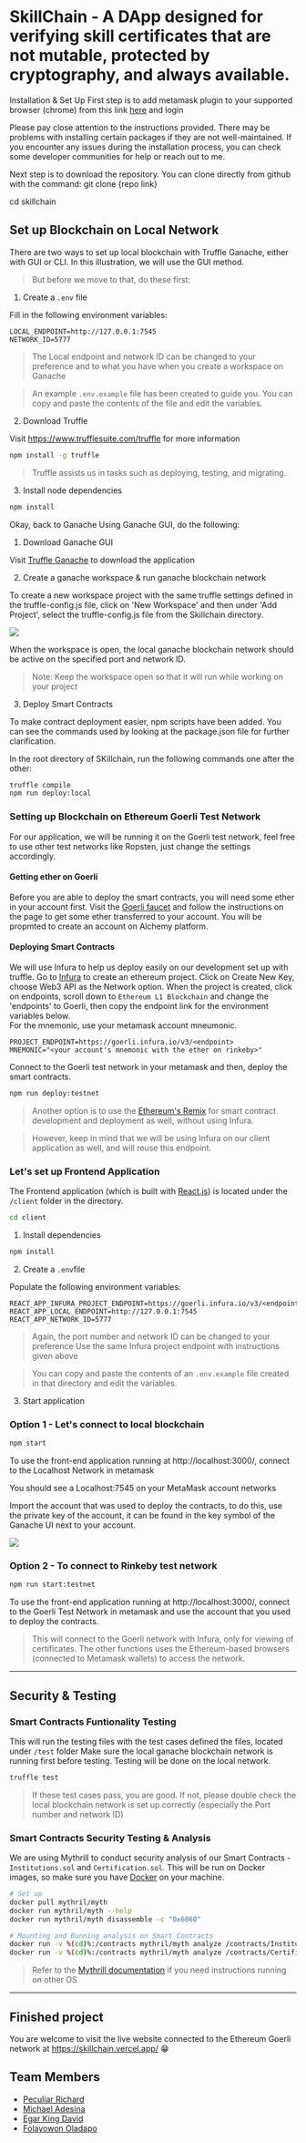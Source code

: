 # SkillChain - A DApp designed for verifying skill certificates that are not mutable, protected by cryptography, and always available.


Installation & Set Up
First step is to add metamask plugin to your supported browser (chrome) from this link [here](https://chrome.google.com/webstore/detail/metamask/nkbihfbeogaeaoehlefnkodbefgpgknn?hl=en) and login

Please pay close attention to the instructions provided. There may be problems with installing certain packages if they are not well-maintained. If you encounter any issues during the installation process, you can check some developer communities for help or reach out to me.

Next step is to download the repository. You can clone directly from github with the command: git clone {repo link}

cd skillchain

## Set up Blockchain on Local Network

There are two ways to set up local blockchain with Truffle Ganache, either with GUI or CLI. In this illustration, we will use the GUI method.

> But before we move to that, do these first:

1. Create a `.env` file

Fill in the following environment variables:

```
LOCAL_ENDPOINT=http://127.0.0.1:7545
NETWORK_ID=5777
```

> The Local endpoint and network ID can be changed to your preference and to what you have when you create a workspace on Ganache

> An example `.env.example` file has been created to guide you. You can copy and paste the contents of the file and edit the variables.

2. Download Truffle

Visit https://www.trufflesuite.com/truffle for more information

```bash
npm install -g truffle
```

> Truffle assists us in tasks such as deploying, testing, and migrating.

3. Install node dependencies

```bash
npm install
```

Okay, back to Ganache
Using Ganache GUI, do the following:

1. Download Ganache GUI

Visit [Truffle Ganache](https://www.trufflesuite.com/ganache) to download the application

2. Create a ganache workspace & run ganache blockchain network

To create a new workspace project with the same truffle settings defined in the truffle-config.js file, click on 'New Workspace' and then under 'Add Project', select the truffle-config.js file from the Skillchain directory.

![](https://i.imgur.com/gnWVdrN.png)


When the workspace is open, the local ganache blockchain network should be active on the specified port and network ID.

> Note: Keep the workspace open so that it will run while working on your project

3. Deploy Smart Contracts

To make contract deployment easier, npm scripts have been added. You can see the commands used by looking at the package.json file for further clarification.

In the root directory of SKillchain, run the following commands one after the other:

```bash
truffle compile
npm run deploy:local
```

### Setting up Blockchain on Ethereum Goerli Test Network

For our application, we will be running it on the Goerli test network, feel free to use other test networks like Ropsten, just change the settings accordingly.

#### Getting ether on Goerli

Before you are able to deploy the smart contracts, you will need some ether in your account first. Visit the [Goerli faucet](https://goerlifaucet.com/) and follow the instructions on the page to get some ether transferred to your account. You will be propmted to create an account on Alchemy platform.

#### Deploying Smart Contracts

We will use Infura to help us deploy easily on our development set up with truffle.
Go to [Infura](https://infura.io/) to create an ethereum project. Click on Create New Key, choose Web3 API as the Network option. When the project is created, click on endpoints, scroll down to `Ethereum L1 Blockchain` and change the 'endpoints' to Goerli, then copy the endpoint link for the environment variables below.  
For the mnemonic, use your metamask account mneumonic.

```
PROJECT_ENDPOINT=https://goerli.infura.io/v3/<endpoint>
MNEMONIC="<your account's mnemonic with the ether on rinkeby>"
```

Connect to the Goerli test network in your metamask and then, deploy the smart contracts.

```bash
npm run deploy:testnet
```

> Another option is to use the [Ethereum's Remix](https://remix.ethereum.org/) for smart contract development and deployment as well, without using Infura.

> However, keep in mind that we will be using Infura on our client application as well, and will reuse this endpoint.

### Let's set up Frontend Application

The Frontend application (which is built with [React.js](https://reactjs.org/)) is located under the `/client` folder in the directory.

```bash
cd client
```

1. Install dependencies

```bash
npm install
```

2. Create a `.env`file

Populate the following environment variables:

```
REACT_APP_INFURA_PROJECT_ENDPOINT=https://goerli.infura.io/v3/<endpoint>
REACT_APP_LOCAL_ENDPOINT=http://127.0.0.1:7545
REACT_APP_NETWORK_ID=5777
```

> Again, the port number and network ID can be changed to your preference
> Use the same Infura project endpoint with instructions given above

> You can copy and paste the contents of an `.env.example` file created in that directory and edit the variables.

3. Start application

### Option 1 - Let's connect to local blockchain

```bash
npm start
```

To use the front-end application running at http://localhost:3000/, connect to the Localhost Network in metamask

You should see a Localhost:7545 on your MetaMask account networks

Import the account that was used to deploy the contracts, to do this, use the private key of the account, it can be found in the key symbol of the Ganache UI next to your account.

![](https://i.imgur.com/f090jmt.png)

### Option 2 - To connect to Rinkeby test network

```bash
npm run start:testnet
```

To use the front-end application running at http://localhost:3000/, connect to the Goerli Test Network in metamask and use the account that you used to deploy the contracts.



> This will connect to the Goerli network with Infura, only for viewing of certificates. The other functions uses the Ethereum-based browsers (connected to Metamask wallets) to access the network.

---

## Security & Testing

### Smart Contracts Funtionality Testing

This will run the testing files with the test cases defined the files, located under `/test` folder
Make sure the local ganache blockchain network is running first before testing. Testing will be done on the local network.

```bash
truffle test
```

> If these test cases pass, you are good. If not, please double check the local blockchain network is set up correctly (especially the Port number and network ID)

### Smart Contracts Security Testing & Analysis

We are using Mythrill to conduct security analysis of our Smart Contracts - `Institutions.sol` and `Certification.sol`.
This will be run on Docker images, so make sure you have [Docker](https://www.docker.com/) on your machine.

```bash
# Set up
docker pull mythril/myth
docker run mythril/myth --help
docker run mythril/myth disassemble -c "0x6060"

# Mounting and Running analysis on Smart Contracts
docker run -v %(cd)%:/contracts mythril/myth analyze /contracts/Institutions.sol
docker run -v %(cd)%:/contracts mythril/myth analyze /contracts/Certification.sol
```

> Refer to the [Mythrill documentation](https://mythril-classic.readthedocs.io/en/master/installation.html) if you need instructions running on other OS

---

## Finished project

You are welcome to visit the live website connected to the Ethereum Goerli network at https://skillchain.vercel.app/ 😁


## Team Members

- [Peculiar Richard](https://github.com/peculiarrichard)
- [Michael Adesina](https://github.com/m-azra3l)
- [Egar King David](https://github.com/KingDavid9991)
- [Folayowon Oladapo](https://github.com/folayowon)
